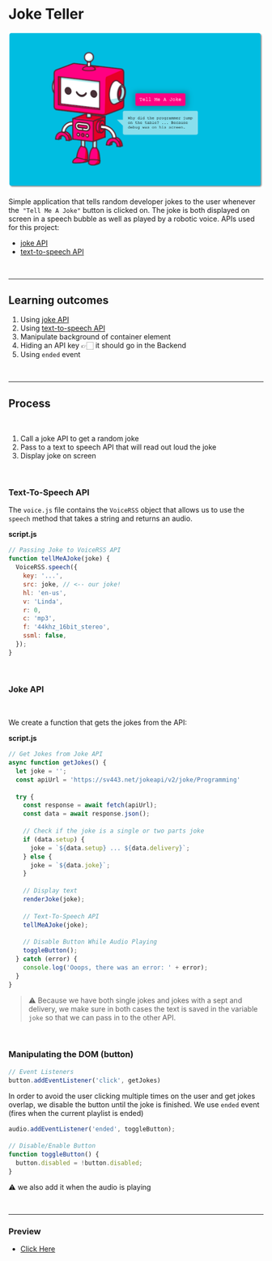 # Joke Teller

![cover](cover.png)

Simple application that tells random developer jokes to the user whenever the` "Tell Me A Joke"` button is clicked on. The joke is both displayed on screen in a speech bubble as well as played by a robotic voice. APIs used for this project:

- [joke API](https://sv443.net/jokeapi/v2/)
- [text-to-speech API](http://www.voicerss.org/api/)



<br>

---

## Learning outcomes

1. Using [joke API](https://sv443.net/jokeapi/v2/)
2. Using [text-to-speech API](http://www.voicerss.org/api/)
3. Manipulate background of container element
4. Hiding an API key 👉🏻 it should go in the Backend
5. Using `ended` event



<br>

----

## Process

<br>



1. Call a joke API to get a random joke 
2. Pass to a text to speech API that will read out loud the joke 
3. Display joke on screen



<br>

### Text-To-Speech API

The `voice.js` file contains the `VoiceRSS` object that allows us to use the `speech` method that takes a string and returns an audio.

**script.js**

```js
// Passing Joke to VoiceRSS API
function tellMeAJoke(joke) {
  VoiceRSS.speech({
    key: '...',
    src: joke, // <-- our joke!
    hl: 'en-us',
    v: 'Linda',
    r: 0,
    c: 'mp3',
    f: '44khz_16bit_stereo',
    ssml: false,
  });
}
```

<br>

### Joke API

<br>

We create a function that gets the jokes from the API:

**script.js**

```js
// Get Jokes from Joke API
async function getJokes() {
  let joke = '';
  const apiUrl = 'https://sv443.net/jokeapi/v2/joke/Programming'
  
  try {
    const response = await fetch(apiUrl);
    const data = await response.json();
    
    // Check if the joke is a single or two parts joke
    if (data.setup) {
      joke = `${data.setup} ... ${data.delivery}`;
    } else {
      joke = `${data.joke}`;
    }
    
    // Display text
    renderJoke(joke);

    // Text-To-Speech API
    tellMeAJoke(joke);

    // Disable Button While Audio Playing
    toggleButton();
  } catch (error) {
    console.log('Ooops, there was an error: ' + error);
  }
}
```

> ⚠️ Because we have both single jokes and jokes with a sept and delivery, we make sure in both cases the text is saved in the variable `joke` so that we can pass in to the other API.

<br>

### Manipulating the DOM (button)

```js
// Event Listeners
button.addEventListener('click', getJokes)
```

In order to avoid the user clicking multiple times on the user and get jokes overlap, we disable the button until the joke is finished. We use `ended` event (fires when the current playlist is ended)

```js
audio.addEventListener('ended', toggleButton);

// Disable/Enable Button
function toggleButton() {
  button.disabled = !button.disabled;
}
```

⚠️ we also add it when the audio is playing

<br >

---

### Preview
- [Click Here](https://abbaskhurram255.github.io/Chatterbox/jokes)
